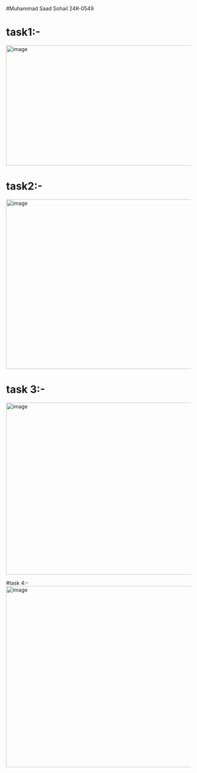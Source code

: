 #Muhammad Saad Sohail     24K-0549

# task1:-
<img width="654" height="328" alt="image" src="https://github.com/user-attachments/assets/d145f06d-bf38-428d-af71-2b0062d6a897" />

# task2:-
<img width="832" height="462" alt="image" src="https://github.com/user-attachments/assets/9054bccb-3967-4759-848a-7858b4e52a7a" />

# task 3:-
<img width="650" height="469" alt="image" src="https://github.com/user-attachments/assets/2fbd4acc-498e-4d11-bb01-e72ac2cfb995" />

#task 4:-
<img width="804" height="494" alt="image" src="https://github.com/user-attachments/assets/7ddbf157-3f66-4b6f-81f6-11802bb0970d" />
